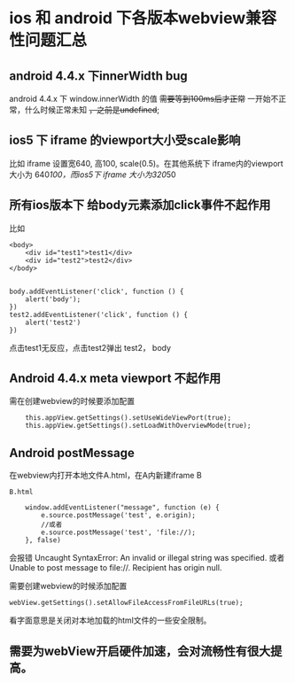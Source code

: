 # ios 和 android 下各版本webview兼容性问题汇总

## android 4.4.x 下innerWidth bug

android 4.4.x 下 window.innerWidth 的值 ~~需要等到100ms后才正常~~ 一开始不正常，什么时候正常未知 ~~，之前是undefined~~;

## ios5 下 iframe 的viewport大小受scale影响

比如 iframe 设置宽640, 高100, scale(0.5)。在其他系统下 iframe内的viewport大小为 640*100，而ios5下 iframe 大小为320*50

## 所有ios版本下 给body元素添加click事件不起作用

比如
    
    <body>
        <div id="test1">test1</div>
        <div id="test2">test2</div>
    </body>
    
    
    body.addEventListener('click', function () {
        alert('body');
    })
    test2.addEventListener('click', function () {
        alert('test2')
    })
    
    
点击test1无反应，点击test2弹出 test2， body

## Android 4.4.x meta viewport 不起作用

需在创建webview的时候要添加配置
    
        this.appView.getSettings().setUseWideViewPort(true);
        this.appView.getSettings().setLoadWithOverviewMode(true);
        
## Android postMessage

在webview内打开本地文件A.html，在A内新建iframe  B

    B.html
    
        window.addEventListener("message", function (e) {
            e.source.postMessage('test', e.origin);
            //或者
            e.source.postMessage('test', 'file://);
        }, false)
        
会报错 
Uncaught SyntaxError: An invalid or illegal string was specified. 
或者
Unable to post message to file://. Recipient has origin null.

需要创建webview的时候添加配置

    webView.getSettings().setAllowFileAccessFromFileURLs(true);
    
看字面意思是关闭对本地加载的html文件的一些安全限制。

## 需要为webView开启硬件加速，会对流畅性有很大提高。

